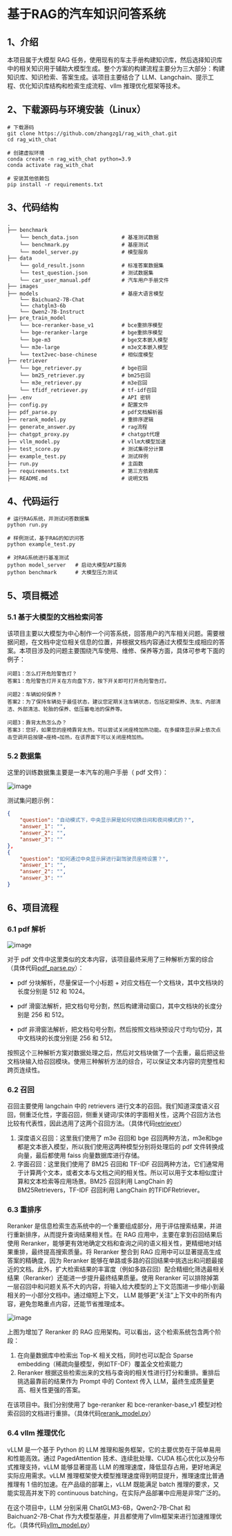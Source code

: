 # 基于RAG的汽车知识问答系统

## 1、介绍

本项目属于大模型 RAG 任务，使用现有的车主手册构建知识库，然后选择知识库中的相关知识用于辅助大模型生成。整个方案的构建流程主要分为三大部分：构建知识库、知识检索、答案生成。该项目主要结合了 LLM、Langchain、提示工程、优化知识库结构和检索生成流程、vllm 推理优化框架等技术。

## 2、下载源码与环境安装（Linux）

```
# 下载源码
git clone https://github.com/zhangzg1/rag_with_chat.git
cd rag_with_chat

# 创建虚拟环境
conda create -n rag_with_chat python=3.9
conda activate rag_with_chat

# 安装其他依赖包
pip install -r requirements.txt
```

## 3、代码结构

```text
.
├── benchmark
    └── bench_data.json              # 基准测试数据
    └── benchmark.py                 # 基座测试
    └── model_server.py              # 模型服务
├── data
    └── gold_result.jsonn            # 标准答案数据集     
    └── test_question.json           # 测试数据集 
    └── car_user_manual.pdf          # 汽车用户手册文件
├── images 
├── models                           # 基座大语言模型
    └── Baichuan2-7B-Chat        
    └── chatglm3-6b
    └── Qwen2-7B-Instruct        
├── pre_train_model 
    └── bce-reranker-base_v1         # bce重排序模型
    └── bge-reranker-large           # bge重排序模型 
    └── bge-m3                       # bge文本嵌入模型
    └── m3e-large                    # m3e文本嵌入模型 
    └── text2vec-base-chinese        # 相似度模型     
├── retriever
    └── bge_retriever.py             # bge召回    
    └── bm25_retriever.py            # bm25召回      
    └── m3e_retriever.py             # m3e召回
    └── tfidf_retriever.py           # tf-idf召回
├── .env                             # API 密钥
├── config.py                        # 配置文件
├── pdf_parse.py                     # pdf文档解析器
├── rerank_model.py                  # 重排序逻辑
├── generate_answer.py               # rag流程
├── chatgpt_proxy.py                 # chatgpt代理
├── vllm_model.py                    # vllm大模型加速
├── test_score.py                    # 测试集得分计算
├── example_test.py                  # 测试样例
├── run.py                           # 主函数
├── requirements.txt                 # 第三方依赖库
├── README.md                        # 说明文档             
```

## 4、代码运行

```
# 运行RAG系统，并测试问答数据集
python run.py

# 样例测试，基于RAG的知识问答
python example_test.py

# 对RAG系统进行基准测试
python model_server   # 启动大模型API服务
python benchmark      # 大模型压力测试
```

## 5、项目概述

### 5.1 基于大模型的文档检索问答

该项目主要以大模型为中心制作一个问答系统，回答用户的汽车相关问题。需要根据问题，在文档中定位相关信息的位置，并根据文档内容通过大模型生成相应的答案。本项目涉及的问题主要围绕汽车使用、维修、保养等方面，具体可参考下面的例子：

```text
问题1：怎么打开危险警告灯？
答案1：危险警告灯开关在方向盘下方，按下开关即可打开危险警告灯。

问题2：车辆如何保养？
答案2：为了保持车辆处于最佳状态，建议您定期关注车辆状态，包括定期保养、洗车、内部清洁、外部清洁、轮胎的保养、低压蓄电池的保养等。

问题3：靠背太热怎么办？
答案3：您好，如果您的座椅靠背太热，可以尝试关闭座椅加热功能。在多媒体显示屏上依次点击空调开启按键→座椅→加热，在该界面下可以关闭座椅加热。
```

### 5.2 数据集

这里的训练数据集主要是一本汽车的用户手册（ pdf 文件）：

![image](https://github.com/zhangzg1/rag_with_chat/blob/main/images/image_fChhMjnifo.png)

测试集问题示例：

```json
{
    "question": "自动模式下，中央显示屏是如何切换日间和夜间模式的？",
    "answer_1": "",
    "answer_2": "",
    "answer_3": ""
},
{
    "question": "如何通过中央显示屏进行副驾驶员座椅设置？",
    "answer_1": "",
    "answer_2": "",
    "answer_3": ""
}
```

## 6、项目流程

### 6.1 pdf 解析

![image](https://github.com/zhangzg1/rag_with_chat/blob/main/images/image_RiYKWHwtQa.png)

对于 pdf 文件中这里类似的文本内容，该项目最终采用了三种解析方案的综合（具体代码[pdf_parse.py](https://github.com/zhangzg1/rag_with_chat/blob/main/pdf_parse.py)）：

- pdf 分块解析，尽量保证一个小标题 + 对应文档在一个文档块，其中文档块的长度分别是 512 和 1024。

- pdf 滑窗法解析，把文档句号分割，然后构建滑动窗口，其中文档块的长度分别是 256 和 512。

- pdf 非滑窗法解析，把文档句号分割，然后按照文档块预设尺寸均匀切分，其中文档块的长度分别是 256 和 512。

按照这个三种解析方案对数据处理之后，然后对文档块做了一个去重，最后把这些文档块输入给召回模块。使用三种解析方法的综合，可以保证文本内容的完整性和跨页连续性。

### 6.2 召回

召回主要使用 langchain 中的 retrievers 进行文本的召回。我们知道深度语义召回，侧重泛化性，字面召回，侧重关键词/实体的字面相关性，这两个召回方法也比较有代表性，因此选用了这两个召回方法。（具体代码[retriever](https://github.com/zhangzg1/rag_with_chat/tree/main/retriever)）

1. 深度语义召回：这里我们使用了 m3e 召回和 bge 召回两种方法，m3e和bge都是文本嵌入模型，所以我们使用这两种模型分别将处理后的 pdf 文件转换成向量，最后都使用 faiss 向量数据库进行存储。
2. 字面召回：这里我们使用了 BM25 召回和 TF-IDF 召回两种方法，它们通常用于计算两个文本，或者文本与文档之间的相关性。所以可以用于文本相似度计算和文本检索等应用场景。BM25 召回利用 LangChain 的 BM25Retrievers，TF-IDF 召回利用 LangChain 的TFIDFRetriever。

### 6.3 重排序

Reranker 是信息检索生态系统中的一个重要组成部分，用于评估搜索结果，并进行重新排序，从而提升查询结果相关性。在 RAG 应用中，主要在拿到召回结果后使用 Reranker，能够更有效地确定文档和查询之间的语义相关性，更精细地对结果重排，最终提高搜索质量。将 Reranker 整合到 RAG 应用中可以显著提高生成答案的精确度，因为 Reranker 能够在单路或多路的召回结果中挑选出和问题最接近的文档。此外，扩大检索结果的丰富度（例如多路召回）配合精细化筛选最相关结果（Reranker）还能进一步提升最终结果质量。使用 Reranker 可以排除掉第一层召回中和问题关系不大的内容，将输入给大模型的上下文范围进一步缩小到最相关的一小部分文档中。通过缩短上下文， LLM 能够更“关注”上下文中的所有内容，避免忽略重点内容，还能节省推理成本。

![image](https://github.com/zhangzg1/rag_with_chat/blob/main/images/image_tL0rUhQiZB.png)

上图为增加了 Reranker 的 RAG 应用架构。可以看出，这个检索系统包含两个阶段：

1. 在向量数据库中检索出 Top-K 相关文档，同时也可以配合 Sparse embedding（稀疏向量模型，例如TF-DF）覆盖全文检索能力
2. Reranker 根据这些检索出来的文档与查询的相关性进行打分和重排。重排后挑选最靠前的结果作为 Prompt 中的 Context 传入 LLM，最终生成质量更高、相关性更强的答案。

在该项目中。我们分别使用了 bge-reranker 和 bce-reranker-base_v1 模型对检索召回的文档进行重排。（具体代码[rerank_model.py](https://github.com/zhangzg1/rag_with_chat/blob/main/rerank_model.py)）

### 6.4 vllm 推理优化

vLLM 是一个基于 Python 的 LLM 推理和服务框架，它的主要优势在于简单易用和性能高效。通过 PagedAttention 技术、连续批处理、CUDA 核心优化以及分布式推理支持，vLLM 能够显著提高 LLM 的推理速度，降低显存占用，更好地满足实际应用需求。vLLM 推理框架使大模型推理速度得到明显提升，推理速度比普通推理有 1 倍的加速。在产品级的部署上，vLLM 既能满足 batch 推理的要求，又能实现高并发下的 continuous batching，在实际产品部署中应用是非常广泛的。

在这个项目中，LLM 分别采用 ChatGLM3-6B，Qwen2-7B-Chat 和 Baichuan2-7B-Chat 作为大模型基座，并且都使用了vllm框架来进行加速推理优化。（具体代码[vllm_model.py](https://github.com/zhangzg1/rag_with_chat/blob/main/vllm_model.py)）
